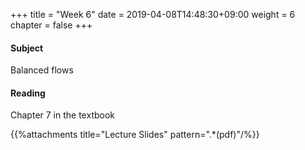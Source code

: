 +++
title = "Week 6"
date = 2019-04-08T14:48:30+09:00
weight = 6
chapter = false
+++

#### Subject

Balanced flows

#### Reading
Chapter 7 in the textbook

{{%attachments title="Lecture Slides" pattern=".*(pdf)"/%}}
